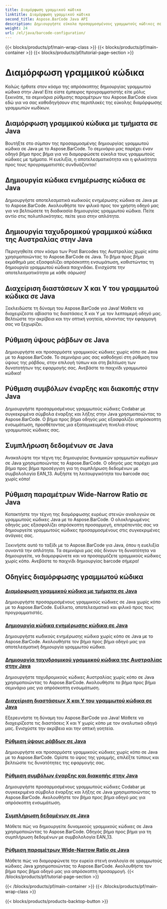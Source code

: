 ```yaml
---
title: Διαμόρφωση γραμμικού κώδικα
linktitle: Διαμόρφωση γραμμικού κώδικα
second_title: Aspose.BarCode Java API
description: Δημιουργήστε εύκολα προσαρμοσμένους γραμμωτούς κώδικες σε Java με το Aspose.BarCode. Ενισχύστε την αποτελεσματικότητα και τη φιλικότητα προς τους προγραμματιστές με τα ευέλικτα σεμινάρια μας.
weight: 24
url: /el/java/barcode-configuration/
---
```


{{< blocks/products/pf/main-wrap-class >}}
{{< blocks/products/pf/main-container >}}
{{< blocks/products/pf/tutorial-page-section >}}

# Διαμόρφωση γραμμικού κώδικα


Καλώς ήρθατε στον κόσμο της απρόσκοπτης δημιουργίας γραμμωτού κώδικα στην Java! Είτε είστε έμπειρος προγραμματιστής είτε μόλις ξεκινάτε, τα σεμινάρια ρύθμισης παραμέτρων του Aspose.BarCode είναι εδώ για να σας καθοδηγήσουν στις περιπλοκές της εύκολης διαμόρφωσης γραμμωτών κωδίκων.

## Διαμόρφωση γραμμικού κώδικα με τμήματα σε Java

Βουτήξτε στο σύμπαν της προσαρμοσμένης δημιουργίας γραμμωτού κώδικα σε Java με το Aspose.BarCode. Το σεμινάριο μας παρέχει έναν οδηγό βήμα προς βήμα για να διαμορφώσετε εύκολα τους γραμμωτούς κώδικες με τμήματα. Η ευελιξία, η αποτελεσματικότητα και η φιλικότητα προς τους προγραμματιστές συνδυάζονται!

## Δημιουργία κώδικα ενημέρωσης κώδικα σε Java

Δημιουργήστε αποτελεσματικά κωδικούς ενημέρωσης κώδικα σε Java με το Aspose.BarCode. Ακολουθήστε τον φιλικό προς τον χρήστη οδηγό μας για να βελτιώσετε τη διαδικασία δημιουργίας γραμμωτού κώδικα. Πείτε αντίο στις πολυπλοκότητες. πείτε γεια στην απλότητα.

## Δημιουργία ταχυδρομικού γραμμικού κώδικα της Αυστραλίας στην Java

Περιηγηθείτε στον κόσμο των Post Barcodes της Αυστραλίας χωρίς κόπο χρησιμοποιώντας το Aspose.BarCode σε Java. Το βήμα προς βήμα εκμάθημά μας εξασφαλίζει απρόσκοπτη ενσωμάτωση, καθιστώντας τη δημιουργία γραμμωτού κώδικα παιχνιδάκι. Ενισχύστε την αποτελεσματικότητα με κάθε σάρωση!

## Διαχείριση διαστάσεων X και Y του γραμμωτού κώδικα σε Java

Ξεκλειδώστε τη δύναμη του Aspose.BarCode για Java! Μάθετε να διαχειρίζεστε αβίαστα τις διαστάσεις X και Y με τον λεπτομερή οδηγό μας. Βελτιώστε την ακρίβεια και την οπτική γοητεία, κάνοντας την εφαρμογή σας να ξεχωρίζει.

## Ρύθμιση ύψους ράβδων σε Java

Δημιουργήστε και προσαρμόστε γραμμικούς κώδικες χωρίς κόπο σε Java με το Aspose.BarCode. Το σεμινάριο μας σας καθοδηγεί στη ρύθμιση του ύψους της ράβδου, στην επιλογή τύπων και στη βελτίωση των δυνατοτήτων της εφαρμογής σας. Ανεβάστε το παιχνίδι γραμμωτού κώδικα!

## Ρύθμιση συμβόλων έναρξης και διακοπής στην Java

Δημιουργήστε προσαρμοσμένους γραμμωτούς κώδικες Codabar με συγκεκριμένα σύμβολα έναρξης και λήξης στην Java χρησιμοποιώντας το Aspose.BarCode. Ο βήμα προς βήμα οδηγός μας εξασφαλίζει απρόσκοπτη ενσωμάτωση, προσθέτοντας μια εξατομικευμένη πινελιά στους γραμμωτούς κώδικες σας.

## Συμπλήρωση δεδομένων σε Java

Ανακαλύψτε την τέχνη της δημιουργίας δυναμικών γραμμωτών κωδίκων σε Java χρησιμοποιώντας το Aspose.BarCode. Ο οδηγός μας παρέχει μια βήμα προς βήμα προσέγγιση για τη συμπλήρωση δεδομένων με συμβολολογία EAN_13. Αυξήστε τη λειτουργικότητα του barcode σας χωρίς κόπο!

## Ρύθμιση παραμέτρων Wide-Narrow Ratio σε Java

Κατακτήστε την τέχνη της διαμόρφωσης ευρέως στενών αναλογιών σε γραμμωτούς κώδικες Java με το Aspose.BarCode. Ο ολοκληρωμένος οδηγός μας εξασφαλίζει απρόσκοπτη προσαρμογή, επιτρέποντάς σας να δημιουργείτε γραμμωτούς κώδικες προσαρμοσμένους στις συγκεκριμένες ανάγκες σας.

Ξεκινήστε αυτό το ταξίδι με το Aspose.BarCode για Java, όπου η ευελιξία συναντά την απλότητα. Τα σεμινάρια μας σάς δίνουν τη δυνατότητα να δημιουργείτε, να διαμορφώνετε και να προσαρμόζετε γραμμικούς κώδικες χωρίς κόπο. Ανεβάστε το παιχνίδι δημιουργίας barcode σήμερα!
## Οδηγίες διαμόρφωσης γραμμωτού κώδικα
### [Διαμόρφωση γραμμικού κώδικα με τμήματα σε Java](./configuring-barcode-segments/)
Δημιουργήστε προσαρμοσμένους γραμμικούς κώδικες σε Java χωρίς κόπο με το Aspose.BarCode. Ευέλικτο, αποτελεσματικό και φιλικό προς τους προγραμματιστές.
### [Δημιουργία κώδικα ενημέρωσης κώδικα σε Java](./generating-patch-code/)
Δημιουργήστε κωδικούς ενημέρωσης κώδικα χωρίς κόπο σε Java με το Aspose.BarCode. Ακολουθήστε τον βήμα προς βήμα οδηγό μας για αποτελεσματική δημιουργία γραμμωτού κώδικα.
### [Δημιουργία ταχυδρομικού γραμμικού κώδικα της Αυστραλίας στην Java](./generating-australia-post-barcode/)
Δημιουργήστε ταχυδρομικούς κώδικες Αυστραλίας χωρίς κόπο σε Java χρησιμοποιώντας το Aspose.BarCode. Ακολουθήστε το βήμα προς βήμα σεμινάριο μας για απρόσκοπτη ενσωμάτωση.
### [Διαχείριση διαστάσεων X και Y του γραμμωτού κώδικα σε Java](./managing-x-y-dimension-barcode/)
Εξερευνήστε τη δύναμη του Aspose.BarCode για Java! Μάθετε να διαχειρίζεστε τις διαστάσεις X και Y χωρίς κόπο με τον αναλυτικό οδηγό μας. Ενισχύστε την ακρίβεια και την οπτική γοητεία.
### [Ρύθμιση ύψους ράβδων σε Java](./setting-bars-height/)
Δημιουργήστε και προσαρμόστε γραμμικούς κώδικες χωρίς κόπο σε Java με το Aspose.BarCode. Ορίστε το ύψος της γραμμής, επιλέξτε τύπους και βελτιώστε τις δυνατότητες της εφαρμογής σας.
### [Ρύθμιση συμβόλων έναρξης και διακοπής στην Java](./setting-start-stop-symbols/)
Δημιουργήστε προσαρμοσμένους γραμμωτούς κώδικες Codabar με συγκεκριμένα σύμβολα έναρξης και λήξης σε Java χρησιμοποιώντας το Aspose.BarCode. Ακολουθήστε τον βήμα προς βήμα οδηγό μας για απρόσκοπτη ενσωμάτωση.
### [Συμπλήρωση δεδομένων σε Java](./supplementing-data/)
Μάθετε πώς να δημιουργείτε δυναμικούς γραμμικούς κώδικες σε Java χρησιμοποιώντας το Aspose.BarCode. Οδηγός βήμα προς βήμα για τη συμπλήρωση δεδομένων με συμβολολογία EAN_13.
### [Ρύθμιση παραμέτρων Wide-Narrow Ratio σε Java](./configuring-wide-narrow-ratio/)
Μάθετε πώς να διαμορφώνετε την ευρεία στενή αναλογία σε γραμμωτούς κώδικες Java χρησιμοποιώντας το Aspose.BarCode. Ακολουθήστε τον βήμα προς βήμα οδηγό μας για απρόσκοπτη προσαρμογή.
{{< /blocks/products/pf/tutorial-page-section >}}

{{< /blocks/products/pf/main-container >}}
{{< /blocks/products/pf/main-wrap-class >}}

{{< blocks/products/products-backtop-button >}}
